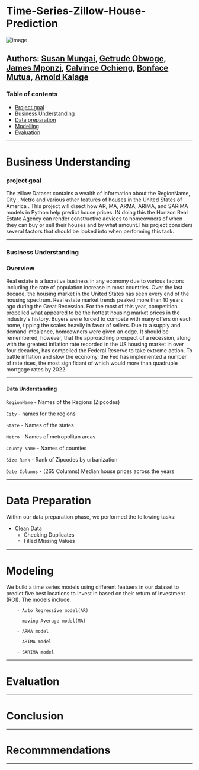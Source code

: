 # Time-Series-Zillow-House-Prediction
![image](https://user-images.githubusercontent.com/110459255/204761692-b7af9513-2ac8-4a05-b414-aeff94c8cd13.png)

## Authors: [Susan Mungai](https://github.com/Arnoldchovu), [Getrude Obwoge](https://github.com/Getty3102), [James Mponzi](https://github.com/Mponziii), [Calvince Ochieng](https://github.com/ochiengcalvince), [Bonface Mutua](https://github.com/Bonnie10), [Arnold Kalage](https://github.com/Arnoldchovu)
### Table of contents 
- [Project goal](#project-goal)
- [Business Understanding](#business-understanding)
- [Data preparation](#data-preparation)
- [Modelling](#modelling)
- [Evaluation](#evaluations)

---

# Business Understanding
### project goal
The zillow  Dataset contains a wealth of information about the RegionName, City , Metro and various other features of houses in the United States of America . This project will disect how AR, MA, ARMA, ARIMA, and SARIMA models in Python  help predict house prices. IN doing this  the Horizon Real Estate Agency can render constructive advices to homeowners of when they can buy or sell their houses and by what amount.This project considers several  factors that should be looked into when performing this task.

---------

### Business Understanding
### Overview
Real estate is a lucrative business in any economy due to various factors including the rate of population increase in most countries. Over the last decade, the housing market in the United States has seen every end of the housing spectrum. Real estate market trends peaked more than 10 years ago during the Great Recession. For the most of this year, competition propelled what appeared to be the hottest housing market prices in the industry's history. Buyers were forced to compete with many offers on each home, tipping the scales heavily in favor of sellers. Due to a supply and demand imbalance, homeowners were given an edge. It should be remembered, however, that the approaching prospect of a recession, along with the greatest inflation rate recorded in the US housing market in over four decades, has compelled the Federal Reserve to take extreme action. To battle inflation and slow the economy, the Fed has implemented a number of rate rises, the most significant of which would more than quadruple mortgage rates by 2022. 

---

#### Data Understanding

`RegionName` - 	Names of the Regions (Zipcodes)
  
`City` - names for the regions
  
`State` -	Names of the states
  
`Metro` -	Names of metropolitan areas
  
`County Name` -	Names of counties
  
`Size Rank` -	Rank of Zipcodes by urbanization
  
`Date Columns` - (265 Columns)	Median house prices across the years
  
---------
# Data Preparation
Within our data preparation phase, we performed the following tasks:
 - Clean Data
    - Checking Duplicates
    - Filled Missing Values
    
---------
# Modeling
We build a time series models using different featuers in our dataset to predict five best locations to invest in based on their return of investment (ROI).
The models include.  

        - Auto Regressive model(AR)
        
        - moving Average model(MA)
        
        - ARMA model
        
        - ARIMA model
        
        - SARIMA model

---------

# Evaluation

---------
# Conclusion

---
# Recommmendations

---
 
